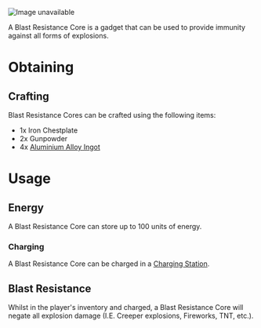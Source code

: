 ![Image unavailable](https://i.imgur.com/RsVmUtl.png)

A Blast Resistance Core is a gadget that can be used to provide immunity against all forms of explosions.

# Obtaining

## Crafting

Blast Resistance Cores can be crafted using the following items:

* 1x Iron Chestplate
* 2x Gunpowder
* 4x [Aluminium Alloy Ingot](Aluminium-Alloy-Ingot)

# Usage

## Energy

A Blast Resistance Core can store up to 100 units of energy.

### Charging

A Blast Resistance Core can be charged in a [Charging Station](Charging-Station).

## Blast Resistance

Whilst in the player's inventory and charged, a Blast Resistance Core will negate all explosion damage (I.E. Creeper explosions, Fireworks, TNT, etc.).